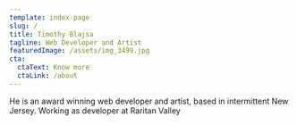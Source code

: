 ```yaml
---
template: index-page
slug: /
title: Timothy Blajsa
tagline: Web Developer and Artist
featuredImage: /assets/img_3499.jpg
cta:
  ctaText: Know more
  ctaLink: /about
---
```

He is an award winning web developer and artist, based in intermittent New Jersey. Working as developer at Raritan Valley